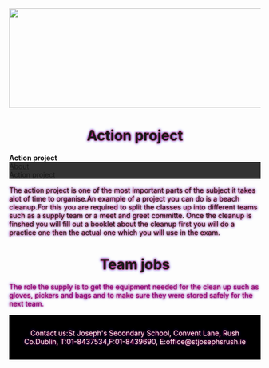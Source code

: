 <html>
<head>
<style>
h1,p {
    text-shadow: 0 0 3px #FF0000, 0 0 5px #0000FF;
}
</style>
</head>
<body>

<html>
<head>
<style>
footer {
    padding: 1em;
    color: black;
    background-color: black;
    clear: left;
    text-align: center;
}
</style>
</head>

<head>
<style>
ul {
    list-style-type: none;
    margin: 0;
    padding: 0;
    overflow: hidden;
    background-color: #333;
}

li {
    float: left;

}

li a {
    display: block;
    color: white;
    text-align: center;
    padding: 14px 16px;
    text-decoration: none;
}

li a:hover {
    background-color: #111;
}

</style>
</head>

<html>
<body>

<img src="http://www.stjosephsrush.ie/wp-content/uploads/2018/03/schoolbanner3.png"  width="800" height="200">

<h1 style="text-align:center;">Action project</h1>
   <strong>Action project</strong>
   
 <ul>
   <li><a class="active" href="https://stjrush.github.io/cspe.github.io/">About</a></li>
   <li><a href="https://lukedoyle03.github.io/cspe.github.io/">Action project</a></li>
 </ul> 
  
<p style="color:purple;"><p class="italic">The action project is one of the most important parts of the subject it takes alot of time to organise.An example of a project you can do is a beach cleanup.For this you are required to split the classes up into different teams such as a supply team or a meet and greet committe. Once the cleanup is finshed you will fill out a booklet about the cleanup first you will do a practice one then the actual one which you will use in the exam.</p>
   
<h1 style="text-align:center;">Team jobs</h1>
<p style="color:purple;">The role the supply is to get the equipment needed for the clean up such as gloves, pickers and bags and to make sure they were stored safely for the next team.

<footer><p style="color:white;">Contact us:St Joseph's Secondary School, Convent Lane, Rush Co.Dublin, T:01-8437534,F:01-8439690, E:office@stjosephsrush.ie
